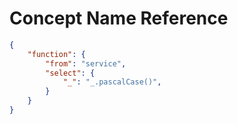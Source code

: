 # Concept Name Reference

```json
{
    "function": {
        "from": "service",
        "select": {
            "_": "_.pascalCase()",
        }
    }
}
```
